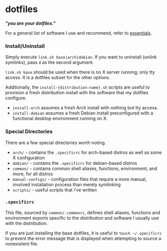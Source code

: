 # dotfiles

***"you are your dotfiles."***

For a general list of software I use and recommend, refer to [essentials](https://github.com/JoshuaRLi/essentials).


### Install/Uninstall

Simply execute `link.sh base|arch|debian`. If you want to uninstall (unlink symlinks), pass `d` as the second argument. 

`link.sh base` should be used when there is no X server running; only tty access. It is a dotfiles subset for the other options.

Additionally, the `install-{distribution-name}.sh` scripts are useful to provision a fresh distribution install with the software that my dotfiles configure.

* `install-arch` assumes a fresh Arch install with nothing but tty access.
* `install-debian` assumes a fresh Debian install preconfigured with a functional desktop environment running on X.


### Special Directories

There are a few special directories worth noting.

* `arch/` - contains the `.specificrc` for arch-based distros as well as some X configuration
* `debian/` - contains the `.specificrc` for debian-based distros
* `common/` - contains common shell aliases, functions, environment, and more, for all distros
* `manual-configs/` - configuration files that require a more manual, involved installation process than merely symlinking
* `scripts/` - useful scripts that i've written


### `.specificrc`

This file, sourced by `common/.commonrc`, defines shell aliases, functions and environment exports specific to the distribution and software I usually use with the distribution.

If you are just installing the base dotfiles, it is useful to `touch ~/.specificrc` to prevent the error message that is displayed when attempting to source a nonexistent file.

